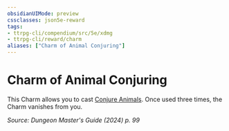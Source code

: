 ```yaml
---
obsidianUIMode: preview
cssclasses: json5e-reward
tags:
- ttrpg-cli/compendium/src/5e/xdmg
- ttrpg-cli/reward/charm
aliases: ["Charm of Animal Conjuring"]
---
```

# Charm of Animal Conjuring

This Charm allows you to cast [Conjure Animals](3-Compendium/spells/conjure-animals-xphb.md). Once used three times, the Charm vanishes from you.

*Source: Dungeon Master's Guide (2024) p. 99*
